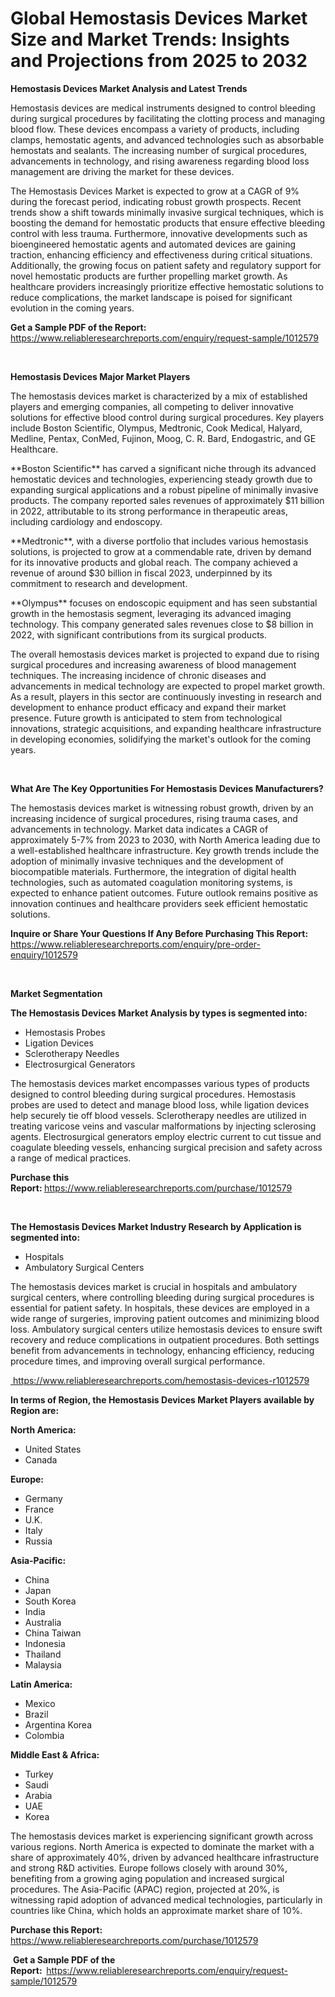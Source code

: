 <p><h1>Global Hemostasis Devices Market Size and Market Trends: Insights and Projections from 2025 to 2032</h1></p><p><strong>Hemostasis Devices Market Analysis and Latest Trends</strong></p>
<p><p>Hemostasis devices are medical instruments designed to control bleeding during surgical procedures by facilitating the clotting process and managing blood flow. These devices encompass a variety of products, including clamps, hemostatic agents, and advanced technologies such as absorbable hemostats and sealants. The increasing number of surgical procedures, advancements in technology, and rising awareness regarding blood loss management are driving the market for these devices.</p><p>The Hemostasis Devices Market is expected to grow at a CAGR of 9% during the forecast period, indicating robust growth prospects. Recent trends show a shift towards minimally invasive surgical techniques, which is boosting the demand for hemostatic products that ensure effective bleeding control with less trauma. Furthermore, innovative developments such as bioengineered hemostatic agents and automated devices are gaining traction, enhancing efficiency and effectiveness during critical situations. Additionally, the growing focus on patient safety and regulatory support for novel hemostatic products are further propelling market growth. As healthcare providers increasingly prioritize effective hemostatic solutions to reduce complications, the market landscape is poised for significant evolution in the coming years.</p></p>
<p><strong>Get a Sample PDF of the Report:&nbsp;</strong> <a href="https://www.reliableresearchreports.com/enquiry/request-sample/1012579?utm_campaign=31&utm_medium=2&utm_source=Github&utm_content=ia&utm_term=16042025&utm_id=hemostasis-devices">https://www.reliableresearchreports.com/enquiry/request-sample/1012579</a></p>
<p>&nbsp;</p>
<p><strong>Hemostasis Devices Major Market Players</strong></p>
<p><p>The hemostasis devices market is characterized by a mix of established players and emerging companies, all competing to deliver innovative solutions for effective blood control during surgical procedures. Key players include Boston Scientific, Olympus, Medtronic, Cook Medical, Halyard, Medline, Pentax, ConMed, Fujinon, Moog, C. R. Bard, Endogastric, and GE Healthcare.</p><p>**Boston Scientific** has carved a significant niche through its advanced hemostatic devices and technologies, experiencing steady growth due to expanding surgical applications and a robust pipeline of minimally invasive products. The company reported sales revenues of approximately $11 billion in 2022, attributable to its strong performance in therapeutic areas, including cardiology and endoscopy.</p><p>**Medtronic**, with a diverse portfolio that includes various hemostasis solutions, is projected to grow at a commendable rate, driven by demand for its innovative products and global reach. The company achieved a revenue of around $30 billion in fiscal 2023, underpinned by its commitment to research and development.</p><p>**Olympus** focuses on endoscopic equipment and has seen substantial growth in the hemostasis segment, leveraging its advanced imaging technology. This company generated sales revenues close to $8 billion in 2022, with significant contributions from its surgical products.</p><p>The overall hemostasis devices market is projected to expand due to rising surgical procedures and increasing awareness of blood management techniques. The increasing incidence of chronic diseases and advancements in medical technology are expected to propel market growth. As a result, players in this sector are continuously investing in research and development to enhance product efficacy and expand their market presence. Future growth is anticipated to stem from technological innovations, strategic acquisitions, and expanding healthcare infrastructure in developing economies, solidifying the market's outlook for the coming years.</p></p>
<p>&nbsp;</p>
<p><strong>What Are The Key Opportunities For Hemostasis Devices Manufacturers?</strong></p>
<p><p>The hemostasis devices market is witnessing robust growth, driven by an increasing incidence of surgical procedures, rising trauma cases, and advancements in technology. Market data indicates a CAGR of approximately 5-7% from 2023 to 2030, with North America leading due to a well-established healthcare infrastructure. Key growth trends include the adoption of minimally invasive techniques and the development of biocompatible materials. Furthermore, the integration of digital health technologies, such as automated coagulation monitoring systems, is expected to enhance patient outcomes. Future outlook remains positive as innovation continues and healthcare providers seek efficient hemostatic solutions.</p></p>
<p><strong>Inquire or Share Your Questions If Any Before Purchasing This Report:</strong> <a href="https://www.reliableresearchreports.com/enquiry/pre-order-enquiry/1012579?utm_campaign=31&utm_medium=2&utm_source=Github&utm_content=ia&utm_term=16042025&utm_id=hemostasis-devices">https://www.reliableresearchreports.com/enquiry/pre-order-enquiry/1012579</a></p>
<p>&nbsp;</p>
<p><strong>Market Segmentation</strong></p>
<p><strong>The Hemostasis Devices Market Analysis by types is segmented into:</strong></p>
<p><ul><li>Hemostasis Probes</li><li>Ligation Devices</li><li>Sclerotherapy Needles</li><li>Electrosurgical Generators</li></ul></p>
<p><p>The hemostasis devices market encompasses various types of products designed to control bleeding during surgical procedures. Hemostasis probes are used to detect and manage blood loss, while ligation devices help securely tie off blood vessels. Sclerotherapy needles are utilized in treating varicose veins and vascular malformations by injecting sclerosing agents. Electrosurgical generators employ electric current to cut tissue and coagulate bleeding vessels, enhancing surgical precision and safety across a range of medical practices.</p></p>
<p><strong>Purchase this Report:&nbsp;</strong><a href="https://www.reliableresearchreports.com/purchase/1012579?utm_campaign=31&utm_medium=2&utm_source=Github&utm_content=ia&utm_term=16042025&utm_id=hemostasis-devices">https://www.reliableresearchreports.com/purchase/1012579</a></p>
<p>&nbsp;</p>
<p><strong>The Hemostasis Devices Market Industry Research by Application is segmented into:</strong></p>
<p><ul><li>Hospitals</li><li>Ambulatory Surgical Centers</li></ul></p>
<p><p>The hemostasis devices market is crucial in hospitals and ambulatory surgical centers, where controlling bleeding during surgical procedures is essential for patient safety. In hospitals, these devices are employed in a wide range of surgeries, improving patient outcomes and minimizing blood loss. Ambulatory surgical centers utilize hemostasis devices to ensure swift recovery and reduce complications in outpatient procedures. Both settings benefit from advancements in technology, enhancing efficiency, reducing procedure times, and improving overall surgical performance.</p></p>
<p><a href="https://www.reliableresearchreports.com/hemostasis-devices-r1012579?utm_campaign=31&utm_medium=2&utm_source=Github&utm_content=ia&utm_term=16042025&utm_id=hemostasis-devices">&nbsp;https://www.reliableresearchreports.com/hemostasis-devices-r1012579</a></p>
<p><strong>In terms of Region, the Hemostasis Devices Market Players available by Region are:</strong></p>
<p>
    <p> <strong> North America: </strong>
        <ul>
            <li>United States</li>
            <li>Canada</li>
        </ul>
        </p> 
    <p> <strong> Europe: </strong>
        <ul>
            <li>Germany</li>
            <li>France</li>
            <li>U.K.</li>
            <li>Italy</li>
            <li>Russia</li>
        </ul>
        </p> 
    <p> <strong> Asia-Pacific: </strong>
        <ul>
            <li>China</li>
            <li>Japan</li>
            <li>South Korea</li>
            <li>India</li>
            <li>Australia</li>
            <li>China Taiwan</li>
            <li>Indonesia</li>
            <li>Thailand</li>
            <li>Malaysia</li>
        </ul>
        </p> 
    <p> <strong> Latin America: </strong>
        <ul>
            <li>Mexico</li>
            <li>Brazil</li>
            <li>Argentina Korea</li>
            <li>Colombia</li>
        </ul>
        </p> 
    <p> <strong> Middle East & Africa: </strong>
        <ul>
            <li>Turkey</li>
            <li>Saudi</li>
            <li>Arabia</li>
            <li>UAE</li>
            <li>Korea</li>
        </ul>
    </p>
    </p>
<p><p>The hemostasis devices market is experiencing significant growth across various regions. North America is expected to dominate the market with a share of approximately 40%, driven by advanced healthcare infrastructure and strong R&D activities. Europe follows closely with around 30%, benefiting from a growing aging population and increased surgical procedures. The Asia-Pacific (APAC) region, projected at 20%, is witnessing rapid adoption of advanced medical technologies, particularly in countries like China, which holds an approximate market share of 10%.</p></p>
<p><strong>Purchase this Report: </strong><a href="https://www.reliableresearchreports.com/purchase/1012579?utm_campaign=31&utm_medium=2&utm_source=Github&utm_content=ia&utm_term=16042025&utm_id=hemostasis-devices">https://www.reliableresearchreports.com/purchase/1012579</a></p>
<p>&nbsp;<strong>Get a Sample PDF of the Report:&nbsp;&nbsp;</strong><a href="https://www.reliableresearchreports.com/enquiry/request-sample/1012579?utm_campaign=31&utm_medium=2&utm_source=Github&utm_content=ia&utm_term=16042025&utm_id=hemostasis-devices">https://www.reliableresearchreports.com/enquiry/request-sample/1012579</a></p>
<p><strong></strong></p>
<p><p></p><p></p><p></p></p>